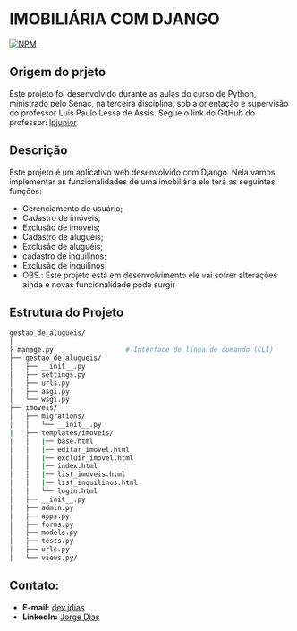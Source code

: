 # IMOBILIÁRIA COM DJANGO
[![NPM](https://img.shields.io/npm/l/react)](https://github.com/JorgeFilipi/JorgeFilipi/blob/main/LICENSE) 

## Origem do prjeto

Este projeto foi desenvolvido durante as aulas do curso de Python, ministrado pelo Senac, na terceira disciplina, sob a orientação e supervisão do professor Luis Paulo Lessa de Assis. Segue o link do GitHub do professor: [lpjunior](https://github.com/lpjunior)
  
## Descrição

Este projeto é um aplicativo web desenvolvido com Django. Nela vamos implementar as funcionalidades de uma imobiliária ele terá as seguintes funções:

  - Gerenciamento de usuário;
  - Cadastro de imóveis;
  - Exclusão de imóveis;
  - Cadastro de aluguéis;
  - Exclusão de aluguéis;
  - cadastro de inquilinos;
  - Exclusão de inquilinos;
  - OBS.: Este projeto está em desenvolvimento ele vai sofrer alterações ainda e novas funcionalidade pode surgir

## Estrutura do Projeto

```bash
gestao_de_alugueis/
│
├ manage.py                  # Interface de linha de comando (CLI)
├── gestao_de_alugueis/
│   ├── __init__.py
│   ├── settings.py
│   ├── urls.py
│   ├── asgi.py
│   └── wsgi.py
├── imoveis/
│   ├── migrations/
│   │   └── __init__.py
|   ├── templates/imoveis/
│   │   |── base.html
│   │   |── editar_imovel.html
│   │   |── excluir_imovel.html
│   │   |── index.html
│   │   |── list_imoveis.html
│   │   |── list_inquilinos.html
│   │   └── login.html
│   ├── __init__.py
│   ├── admin.py
│   ├── apps.py
│   ├── forms.py
│   ├── models.py
│   ├── tests.py
│   ├── urls.py
│   └── views.py/


```

## Contato:
- **E-mail:** [dev.jdias](mailto:dev.jdias@gmail.com)
- **LinkedIn:** [Jorge Dias](https://www.linkedin.com/in/jorge-dias-66117629b/)
